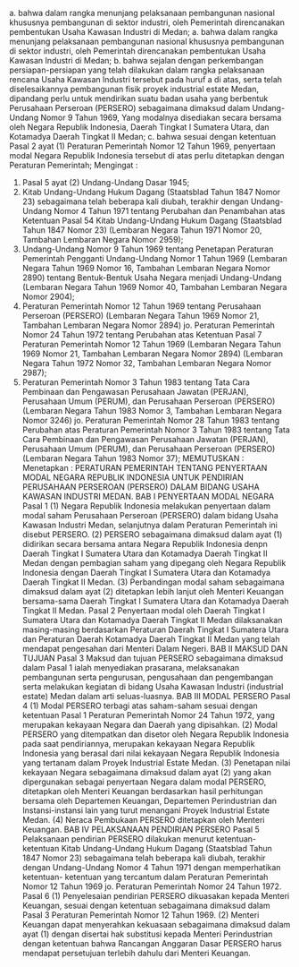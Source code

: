  a. bahwa dalam rangka menunjang pelaksanaan pembangunan nasional khususnya pembangunan di sektor industri, oleh Pemerintah direncanakan pembentukan Usaha Kawasan Industri di Medan;
a. bahwa dalam rangka menunjang pelaksanaan pembangunan nasional khususnya pembangunan di sektor industri, oleh Pemerintah direncanakan pembentukan Usaha Kawasan Industri di Medan;
b. bahwa sejalan dengan perkembangan persiapan-persiapan yang telah dilakukan dalam rangka pelaksanaan rencana Usaha Kawasan lndustri tersebut pada huruf a di atas, serta telah diselesaikannya pembangunan fisik proyek industrial estate Medan, dipandang perlu untuk mendirikan suatu badan usaha yang berbentuk Perusahaan Perseroan (PERSERO) sebagaimana dimaksud dalam Undang-Undang Nomor 9 Tahun 1969, Yang modalnya disediakan secara bersama oleh Negara Republik Indonesia, Daerah Tingkat I Sumatera Utara, dan Kotamadya Daerah Tingkat II Medan;
c. bahwa sesuai dengan ketentuan Pasal 2 ayat (1) Peraturan Pemerintah Nomor 12 Tahun 1969, penyertaan modal Negara Republik Indonesia tersebut di atas perlu ditetapkan dengan Peraturan Pemerintah;
Mengingat :

1. Pasal 5 ayat (2) Undang-Undang Dasar 1945;
2. Kitab Undang-Undang Hukum Dagang (Staatsblad Tahun 1847 Nomor 23) sebagaimana telah beberapa kali diubah, terakhir dengan Undang-Undang Nomor 4 Tahun 1971 tentang Perubahan dan Penambahan atas Ketentuan Pasal 54 Kitab Undang-Undang Hukum Dagang (Staatsblad Tahun 1847 Nomor 23) (Lembaran Negara Tahun 1971 Nomor 20, Tambahan Lembaran Negara Nomor 2959);
3. Undang-Undang Nomor 9 Tahun 1969 tentang Penetapan Peraturan Pemerintah Pengganti Undang-Undang Nomor 1 Tahun 1969 (Lembaran Negara Tahun 1969 Nomor 16, Tambahan Lembaran Negara Nomor 2890) tentang Bentuk-Bentuk Usaha Negara menjadi Undang-Undang (Lembaran Negara Tahun 1969 Nomor 40, Tambahan Lembaran Negara Nomor 2904);
4. Peraturan Pemerintah Nomor 12 Tahun 1969 tentang Perusahaan Perseroan (PERSERO) (Lembaran Negara Tahun 1969 Nomor 21, Tambahan Lembaran Negara Nomor 2894) jo. Peraturan Pemerintah Nomor 24 Tahun 1972 tentang Perubahan atas Ketentuan Pasal 7 Peraturan Pemerintah Nomor 12 Tahun 1969 (Lembaran Negara Tahun 1969 Nomor 21, Tambahan Lembaran Negara Nomor 2894) (Lembaran Negara Tahun 1972 Nomor 32, Tambahan Lembaran Negara Nomor 2987);
5. Peraturan Pemerintah Nomor 3 Tahun 1983 tentang Tata Cara Pembinaan dan Pengawasan Perusahaan Jawatan (PERJAN), Perusahaan Umum (PERUM), dan Perusahaan Perseroan (PERSERO) (Lembaran Negara Tahun 1983 Nomor 3, Tambahan Lembaran Negara Nomor 3246) jo. Peraturan Pemerintah Nomor 28 Tahun 1983 tentang Perubahan atas Peraturan Pemerintah Nomor 3 Tahun 1983 tentang Tata Cara Pembinaan dan Pengawasan Perusahaan Jawatan (PERJAN), Perusahaan Umum (PERUM), dan Perusahaan Perseroan (PERSERO) (Lembaran Negara Tahun 1983 Nomor 37);
MEMUTUSKAN :
 Menetapkan : PERATURAN PEMERINTAH TENTANG PENYERTAAN MODAL NEGARA REPUBLIK INDONESIA UNTUK PENDIRIAN PERUSAHAAN PERSEROAN (PERSERO) DALAM BIDANG USAHA KAWASAN INDUSTRI MEDAN. BAB I PENYERTAAN MODAL NEGARA Pasal 1 (1) Negara Republik Indonesia melakukan penyertaan dalam modal saham Perusahaan Perseroan (PERSERO) dalam bidang Usaha Kawasan Industri Medan, selanjutnya dalam Peraturan Pemerintah ini disebut PERSERO. (2) PERSERO sebagaimana dimaksud dalam ayat (1) didirikan secara bersama antara Negara Republik Indonesia denpn Daerah Tingkat I Sumatera Utara dan Kotamadya Daerah Tingkat II Medan dengan pembagian saham yang dipegang oleh Negara Republik Indonesia dengan Daerah Tingkat I Sumatera Utara dan Kotamadya Daerah Tingkat II Medan. (3) Perbandingan modal saham sebagaimana dimaksud dalam ayat (2) ditetapkan lebih lanjut oleh Menteri Keuangan bersama-sama Daerah Tingkat I Sumatera Utara dan Kotamadya Daerah Tingkat II Medan. Pasal 2 Penyertaan modal oleh Daerah Tingkat I Sumatera Utara dan Kotamadya Daerah Tingkat II Medan dilaksanakan masing-masing berdasarkan Peraturan Daerah Tingkat I Sumatera Utara dan Peraturan Daerah Kotamadya Daerah Tingkat II Medan yang telah mendapat pengesahan dari Menteri Dalam Negeri. BAB II MAKSUD DAN TUJUAN Pasal 3 Maksud dan tujuan PERSERO sebagaimana dimaksud dalam Pasal 1 ialah menyediakan prasarana, melaksanakan pembangunan serta pengurusan, pengusahaan dan pengembangan serta melakukan kegiatan di bidang Usaha Kawasan Industri (industrial estate) Medan dalam arti seluas-luasnya. BAB III MODAL PERSERO Pasal 4 (1) Modal PERSERO terbagi atas saham-saham sesuai dengan ketentuan Pasal 1 Peraturan Pemerintah Nomor 24 Tahun 1972, yang merupakan kekayaan Negara dan Daerah yang dipisahkan. (2) Modal PERSERO yang ditempatkan dan disetor oleh Negara Republik Indonesia pada saat pendiriannya, merupakan kekayaan Negara Republik Indonesia yang berasal dari nilai kekayaan Negara Republik Indonesia yang tertanam dalam Proyek Industrial Estate Medan. (3) Penetapan nilai kekayaan Negara sebagaimana dimaksud dalam ayat (2) yang akan dipergunakan sebagai penyertaan Negara dalam modal PERSERO, ditetapkan oleh Menteri Keuangan berdasarkan hasil perhitungan bersama oleh Departemen Keuangan, Departemen Perindustrian dan Instansi-instansi lain yang turut menangani Proyek Industrial Estate Medan. (4) Neraca Pembukaan PERSERO ditetapkan oleh Menteri Keuangan. BAB IV PELAKSANAAN PENDIRIAN PERSERO Pasal 5 Pelaksanaan pendirian PERSERO dilakukan menurut ketentuan-ketentuan Kitab Undang-Undang Hukum Dagang (Staatsblad Tahun 1847 Nomor 23) sebagaimana telah beberapa kali diubah, terakhir dengan Undang-Undang Nomor 4 Tahun 1971 dengan memperhatikan ketentuan- ketentuan yang tercantum dalam Peraturan Pemerintah Nomor 12 Tahun 1969 jo. Peraturan Pemerintah Nomor 24 Tahun 1972. Pasal 6 (1) Penyelesaian pendirian PERSERO dikuasakan kepada Menteri Keuangan, sesuai dengan ketentuan sebagaimana dimaksud dalam Pasal 3 Peraturan Pemerintah Nomor 12 Tahun 1969. (2) Menteri Keuangan dapat menyerahkan kekuasaan sebagaimana dimaksud dalam ayat (1) dengan disertai hak substitusi kepada Menteri Perindustrian dengan ketentuan bahwa Rancangan Anggaran Dasar PERSERO harus mendapat persetujuan terlebih dahulu dari Menteri Keuangan.
